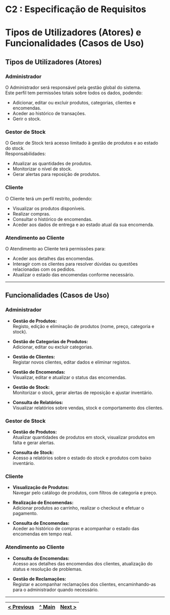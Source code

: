 # C2 : Especificação de Requisitos

# Tipos de Utilizadores (Atores) e Funcionalidades (Casos de Uso)

## Tipos de Utilizadores (Atores)

### Administrador

O Administrador será responsável pela gestão global do sistema.  
Este perfil tem permissões totais sobre todos os dados, podendo:
- Adicionar, editar ou excluir produtos, categorias, clientes e encomendas.
- Aceder ao histórico de transações.
- Gerir o stock.

### Gestor de Stock

O Gestor de Stock terá acesso limitado à gestão de produtos e ao estado do stock.  
Responsabilidades:
- Atualizar as quantidades de produtos.
- Monitorizar o nível de stock.
- Gerar alertas para reposição de produtos.

### Cliente

O Cliente terá um perfil restrito, podendo:
- Visualizar os produtos disponíveis.
- Realizar compras.
- Consultar o histórico de encomendas.
- Aceder aos dados de entrega e ao estado atual da sua encomenda.

### Atendimento ao Cliente

O Atendimento ao Cliente terá permissões para:
- Aceder aos detalhes das encomendas.
- Interagir com os clientes para resolver dúvidas ou questões relacionadas com os pedidos.
- Atualizar o estado das encomendas conforme necessário.

---

## Funcionalidades (Casos de Uso)

### Administrador

- **Gestão de Produtos:**  
  Registo, edição e eliminação de produtos (nome, preço, categoria e stock).

- **Gestão de Categorias de Produtos:**  
  Adicionar, editar ou excluir categorias.

- **Gestão de Clientes:**  
  Registar novos clientes, editar dados e eliminar registos.

- **Gestão de Encomendas:**  
  Visualizar, editar e atualizar o status das encomendas.

- **Gestão de Stock:**  
  Monitorizar o stock, gerar alertas de reposição e ajustar inventário.

- **Consulta de Relatórios:**  
  Visualizar relatórios sobre vendas, stock e comportamento dos clientes.

### Gestor de Stock

- **Gestão de Produtos:**  
  Atualizar quantidades de produtos em stock, visualizar produtos em falta e gerar alertas.

- **Consulta de Stock:**  
  Acesso a relatórios sobre o estado do stock e produtos com baixo inventário.

### Cliente

- **Visualização de Produtos:**  
  Navegar pelo catálogo de produtos, com filtros de categoria e preço.

- **Realização de Encomendas:**  
  Adicionar produtos ao carrinho, realizar o checkout e efetuar o pagamento.

- **Consulta de Encomendas:**  
  Aceder ao histórico de compras e acompanhar o estado das encomendas em tempo real.

### Atendimento ao Cliente

- **Consulta de Encomendas:**  
  Acesso aos detalhes das encomendas dos clientes, atualização do status e resolução de problemas.

- **Gestão de Reclamações:**  
  Registar e acompanhar reclamações dos clientes, encaminhando-as para o administrador quando necessário.



---
[< Previous](rei01.md) | [^ Main](/../../) | [Next >](rei03.md)
:--- | :---: | ---: 
